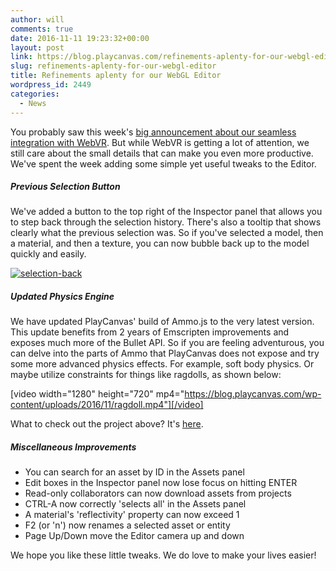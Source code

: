 ```yaml
---
author: will
comments: true
date: 2016-11-11 19:23:32+00:00
layout: post
link: https://blog.playcanvas.com/refinements-aplenty-for-our-webgl-editor/
slug: refinements-aplenty-for-our-webgl-editor
title: Refinements aplenty for our WebGL Editor
wordpress_id: 2449
categories:
  - News
---
```


You probably saw this week's [big announcement about our seamless integration with WebVR](https://blog.playcanvas.com/webvr-support-in-playcanvas/). But while WebVR is getting a lot of attention, we still care about the small details that can make you even more productive. We've spent the week adding some simple yet useful tweaks to the Editor.

##### Previous Selection Button

We've added a button to the top right of the Inspector panel that allows you to step back through the selection history. There's also a tooltip that shows clearly what the previous selection was. So if you've selected a model, then a material, and then a texture, you can now bubble back up to the model quickly and easily.

[![selection-back](https://blog.playcanvas.com/wp-content/uploads/2016/11/selection-back.gif)](https://blog.playcanvas.com/wp-content/uploads/2016/11/selection-back.gif)

##### Updated Physics Engine

We have updated PlayCanvas' build of Ammo.js to the very latest version. This update benefits from 2 years of Emscripten improvements and exposes much more of the Bullet API. So if you are feeling adventurous, you can delve into the parts of Ammo that PlayCanvas does not expose and try some more advanced physics effects. For example, soft body physics. Or maybe utilize constraints for things like ragdolls, as shown below:

[video width="1280" height="720" mp4="https://blog.playcanvas.com/wp-content/uploads/2016/11/ragdoll.mp4"][/video]

What to check out the project above? It's [here](https://playcanvas.com/project/431888/overview/ragdoll).

##### Miscellaneous Improvements

- You can search for an asset by ID in the Assets panel
- Edit boxes in the Inspector panel now lose focus on hitting ENTER
- Read-only collaborators can now download assets from projects
- CTRL-A now correctly 'selects all' in the Assets panel
- A material's 'reflectivity' property can now exceed 1
- F2 (or 'n') now renames a selected asset or entity
- Page Up/Down move the Editor camera up and down

We hope you like these little tweaks. We do love to make your lives easier!
